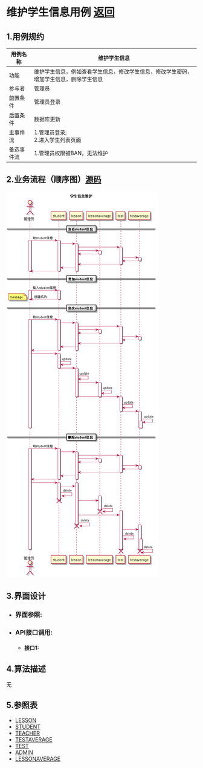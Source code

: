 # 维护学生信息用例 [返回][1]
## 1.用例规约
<table>
    <thead>
        <tr>
            <th>用例名称</th>
            <th>维护学生信息</th>
        </tr>
    </thead>
    <tbody>
         <tr>
            <td>功能</td>
            <td>维护学生信息，例如查看学生信息，修改学生信息，修改学生密码，增加学生信息，删除学生信息</td>
         </tr>
         <tr>
            <td>参与者</td>
            <td>管理员</td>
         </tr>
         <tr>
            <td>前置条件</td>
            <td>管理员登录<br>
            </td>
         </tr>
         <tr>
            <td>后置条件</td>
            <td>数据库更新</td>
         </tr>
         <tr>
            <td>主事件流</td>
            <td>1.管理员登录;<br>
                2.进入学生列表页面<br>
            </td>
         </tr>
         <tr>
            <td>备选事件流</td>
            <td>1.管理员权限被BAN，无法维护<br>
            </td>
         </tr>
    </tbody>
</table>

## 2.业务流程（顺序图）[源码][2]
<img src="https://github.com/mzy1997/is_analysis/blob/master/test6/sequence维护学生信息.png"/>

## 3.界面设计
- ### 界面参照:
- ### API接口调用:
    - #### 接口1:

## 4.算法描述
无

## 5.参照表
- [LESSON][3]
- [STUDENT][4]
- [TEACHER][5]
- [TESTAVERAGE][6]
- [TEST][7]
- [ADMIN][8]
- [LESSONAVERAGE][9]

[1]: https://github.com/mzy1997/is_analysis/blob/master/test6/README.md    "返回" 
[2]: https://github.com/mzy1997/is_analysis/blob/master/test6/src/maintainStudentInformation.puml    "源码"   
[3]: https://github.com/mzy1997/is_analysis/blob/master/test6/数据库设计.md/#LESSON表课程表    "LESSON"  
[4]: https://github.com/mzy1997/is_analysis/blob/master/test6/数据库设计.md/#STUDENT表学生表    "STUDENT" 
[5]: https://github.com/mzy1997/is_analysis/blob/master/test6/数据库设计.md/#TEACHER表教师表    "TEACHER" 
[6]: https://github.com/mzy1997/is_analysis/blob/master/test6/数据库设计.md/#TESTAVERAGE表实验平均分表    "TESTAVERAGE" 
[7]: https://github.com/mzy1997/is_analysis/blob/master/test6/数据库设计.md/#TEST表教师表    "TEST" 
[8]: https://github.com/mzy1997/is_analysis/blob/master/test6/数据库设计.md/#ADMIN表管理员表    "ADMIN"
[9]: https://github.com/mzy1997/is_analysis/blob/master/test6/数据库设计.md/#LESSONAVERAGE表课程平均分表    "LESSONAVERAGE" 


